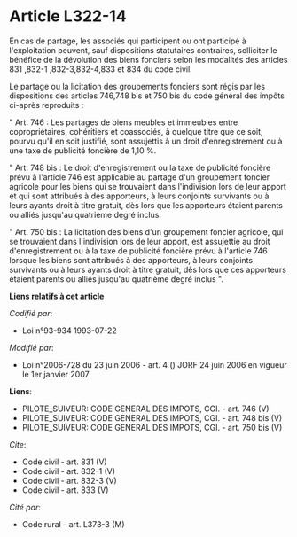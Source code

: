 # Article L322-14

En cas de partage, les associés qui participent ou ont participé à l'exploitation peuvent, sauf dispositions statutaires
contraires, solliciter le bénéfice de la dévolution des biens fonciers selon les modalités des articles 831
,832-1
,832-3,832-4,833 et 834 du code civil.

Le partage ou la licitation des groupements fonciers sont régis par les dispositions des articles 746,748 bis et 750 bis du
code général des impôts ci-après reproduits :

" Art. 746 : Les partages de biens meubles et immeubles entre copropriétaires, cohéritiers et coassociés, à quelque titre que
ce soit, pourvu qu'il en soit justifié, sont assujettis à un droit d'enregistrement ou à une taxe de publicité foncière de
1,10 %.

" Art. 748 bis : Le droit d'enregistrement ou la taxe de publicité foncière prévu à l'article 746 est applicable au partage
d'un groupement foncier agricole pour les biens qui se trouvaient dans l'indivision lors de leur apport et qui sont attribués
à des apporteurs, à leurs conjoints survivants ou à leurs ayants droit à titre gratuit, dès lors que les apporteurs étaient
parents ou alliés jusqu'au quatrième degré inclus.

" Art. 750 bis : La licitation des biens d'un groupement foncier agricole, qui se trouvaient dans l'indivision lors de leur
apport, est assujettie au droit d'enregistrement ou à la taxe de publicité foncière prévu à l'article 746 lorsque les biens
sont attribués à des apporteurs, à leurs conjoints survivants ou à leurs ayants droit à titre gratuit, dès lors que ces
apporteurs étaient parents ou alliés jusqu'au quatrième degré inclus ".

**Liens relatifs à cet article**

_Codifié par_:

  - Loi n°93-934 1993-07-22

_Modifié par_:

  - Loi n°2006-728 du 23 juin 2006 - art. 4 () JORF 24 juin 2006 en vigueur le 1er janvier 2007

**Liens**:

  - PILOTE_SUIVEUR: CODE GENERAL DES IMPOTS, CGI. - art. 746 (V)
  - PILOTE_SUIVEUR: CODE GENERAL DES IMPOTS, CGI. - art. 748 bis (V)
  - PILOTE_SUIVEUR: CODE GENERAL DES IMPOTS, CGI. - art. 750 bis (V)

_Cite_:

  - Code civil - art. 831 (V)
  - Code civil - art. 832-1 (V)
  - Code civil - art. 832-3 (V)
  - Code civil - art. 833 (V)

_Cité par_:

  - Code rural - art. L373-3 (M)
